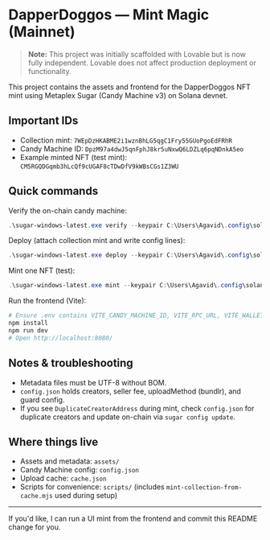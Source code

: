 # DapperDoggos — Mint Magic (Mainnet)

> **Note:** This project was initially scaffolded with Lovable but is now fully independent. Lovable does not affect production deployment or functionality.

This project contains the assets and frontend for the DapperDoggos NFT mint using Metaplex Sugar (Candy Machine v3) on Solana devnet.

## Important IDs

-   Collection mint: `7WEpDzHKABME2i1wznBhLG5qgC1Fry55GUoPgoEdFRhR`
-   Candy Machine ID: `DpzM97a4dwJ5qnFphJ8kr5uNxwQ6LDZLq6pqNDnkA5eo`
-   Example minted NFT (test mint): `CM5RGQDGqmb3hLcQf9cUGAF8cTDwDfV9kWBsCGs1Z3WU`

## Quick commands

Verify the on-chain candy machine:

```powershell
.\sugar-windows-latest.exe verify --keypair C:\Users\Agavid\.config\solana\devnet.json --rpc-url https://api.devnet.solana.com
```

Deploy (attach collection mint and write config lines):

```powershell
.\sugar-windows-latest.exe deploy --keypair C:\Users\Agavid\.config\solana\devnet.json --collection-mint <COLLECTION_MINT> --config .\config.json --rpc-url https://api.devnet.solana.com
```

Mint one NFT (test):

```powershell
.\sugar-windows-latest.exe mint --keypair C:\Users\Agavid\.config\solana\devnet.json --rpc-url https://api.devnet.solana.com
```

Run the frontend (Vite):

```powershell
# Ensure .env contains VITE_CANDY_MACHINE_ID, VITE_RPC_URL, VITE_WALLET_KEYPAIR
npm install
npm run dev
# Open http://localhost:8080/
```

## Notes & troubleshooting

-   Metadata files must be UTF-8 without BOM.
-   `config.json` holds creators, seller fee, uploadMethod (bundlr), and guard config.
-   If you see `DuplicateCreatorAddress` during mint, check `config.json` for duplicate creators and update on-chain via `sugar config update`.

## Where things live

-   Assets and metadata: `assets/`
-   Candy Machine config: `config.json`
-   Upload cache: `cache.json`
-   Scripts for convenience: `scripts/` (includes `mint-collection-from-cache.mjs` used during setup)

---

If you'd like, I can run a UI mint from the frontend and commit this README change for you.
